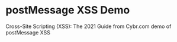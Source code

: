 # postMessage XSS Demo
 Cross-Site Scripting (XSS): The 2021 Guide from Cybr.com demo of postMessage XSS

